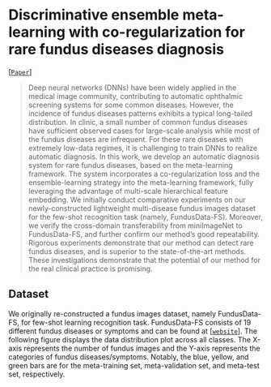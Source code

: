 # Discriminative ensemble meta-learning with co-regularization for rare fundus diseases diagnosis

[[`Paper`](https://doi.org/10.1016/j.media.2023.102884)]

> Deep neural networks (DNNs) have been widely applied in the medical image community, contributing to automatic ophthalmic screening systems for some common diseases. However, the incidence of fundus diseases patterns exhibits a typical long-tailed distribution. In clinic, a small number of common fundus diseases have sufficient observed cases for large-scale analysis while most of the fundus diseases are infrequent. For these rare diseases with extremely low-data regimes, it is challenging to train DNNs to realize automatic diagnosis. In this work, we develop an automatic diagnosis system for rare fundus diseases, based on the meta-learning framework. The system incorporates a co-regularization loss and the ensemble-learning strategy into
the meta-learning framework, fully leveraging the advantage of multi-scale hierarchical feature embedding. We initially conduct comparative experiments on our newly-constructed lightweight multi-disease fundus images dataset for the few-shot recognition task (namely, FundusData-FS). Moreover, we verify the cross-domain transferability from miniImageNet to FundusData-FS, and further confirm our method’s good repeatability. Rigorous experiments demonstrate that our method can detect rare fundus diseases, and is superior to the state-of-the-art methods. These investigations demonstrate that the potential of our method for the real clinical practice is promising.

## Dataset
We originally re-constructed a fundus images dataset, namely FundusData-FS, for few-shot learning recognition task. FundusData-FS consists of 19 different fundus diseases or symptoms and can be found at [[`website`](https://drive.google.com/drive/folders/1zALhjo9nhSsApfteUGL4a0ClQLsovOl3?usp=sharing)]. The following figure displays the data distribution plot across all classes. The X-axis represents the number of fundus images and the Y-axis represents the categories of fundus diseases/symptoms. Notably, the blue, yellow, and green bars are for the meta-training set, meta-validation set, and meta-test set, respectively.

